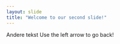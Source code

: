 ```yaml
---
layout: slide
title: "Welcome to our second slide!"
---
```

Andere tekst
Use the left arrow to go back!
